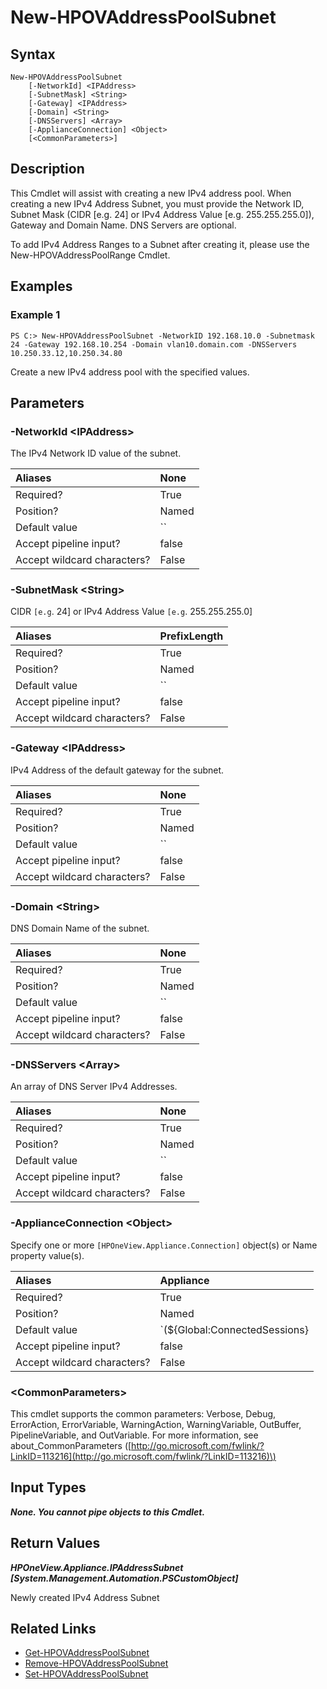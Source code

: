 ﻿---
description: Create an IPv4 Subnet Pool.
---

# New-HPOVAddressPoolSubnet

## Syntax

```text
New-HPOVAddressPoolSubnet
    [-NetworkId] <IPAddress>
    [-SubnetMask] <String>
    [-Gateway] <IPAddress>
    [-Domain] <String>
    [-DNSServers] <Array>
    [-ApplianceConnection] <Object>
    [<CommonParameters>]
```

## Description

This Cmdlet will assist with creating a new IPv4 address pool.  When creating a new IPv4 Address Subnet, you must provide the Network ID, Subnet Mask (CIDR [e.g. 24] or IPv4 Address Value [e.g. 255.255.255.0]), Gateway and Domain Name.  DNS Servers are optional.
    
To add IPv4 Address Ranges to a Subnet after creating it, please use the New-HPOVAddressPoolRange Cmdlet.

## Examples

###  Example 1 

```text
PS C:> New-HPOVAddressPoolSubnet -NetworkID 192.168.10.0 -Subnetmask 24 -Gateway 192.168.10.254 -Domain vlan10.domain.com -DNSServers 10.250.33.12,10.250.34.80
```

Create a new IPv4 address pool with the specified values.

## Parameters

### -NetworkId &lt;IPAddress&gt;

The IPv4 Network ID value of the subnet.

| Aliases | None |
| :--- | :--- |
| Required? | True |
| Position? | Named |
| Default value | `` |
| Accept pipeline input? | false |
| Accept wildcard characters? | False |

### -SubnetMask &lt;String&gt;

CIDR `[e.g`. 24] or IPv4 Address Value `[e.g`. 255.255.255.0]

| Aliases | PrefixLength |
| :--- | :--- |
| Required? | True |
| Position? | Named |
| Default value | `` |
| Accept pipeline input? | false |
| Accept wildcard characters? | False |

### -Gateway &lt;IPAddress&gt;

IPv4 Address of the default gateway for the subnet.

| Aliases | None |
| :--- | :--- |
| Required? | True |
| Position? | Named |
| Default value | `` |
| Accept pipeline input? | false |
| Accept wildcard characters? | False |

### -Domain &lt;String&gt;

DNS Domain Name of the subnet.

| Aliases | None |
| :--- | :--- |
| Required? | True |
| Position? | Named |
| Default value | `` |
| Accept pipeline input? | false |
| Accept wildcard characters? | False |

### -DNSServers &lt;Array&gt;

An array of DNS Server IPv4 Addresses.

| Aliases | None |
| :--- | :--- |
| Required? | True |
| Position? | Named |
| Default value | `` |
| Accept pipeline input? | false |
| Accept wildcard characters? | False |

### -ApplianceConnection &lt;Object&gt;

Specify one or more `[HPOneView.Appliance.Connection]` object(s) or Name property value(s).

| Aliases | Appliance |
| :--- | :--- |
| Required? | True |
| Position? | Named |
| Default value | `(${Global:ConnectedSessions} | ? Default)` |
| Accept pipeline input? | false |
| Accept wildcard characters? | False |

### &lt;CommonParameters&gt;

This cmdlet supports the common parameters: Verbose, Debug, ErrorAction, ErrorVariable, WarningAction, WarningVariable, OutBuffer, PipelineVariable, and OutVariable. For more information, see about\_CommonParameters \([http://go.microsoft.com/fwlink/?LinkID=113216](http://go.microsoft.com/fwlink/?LinkID=113216)\)

## Input Types

_**None.  You cannot pipe objects to this Cmdlet.**_

## Return Values

_**HPOneView.Appliance.IPAddressSubnet [System.Management.Automation.PSCustomObject]**_

Newly created IPv4 Address Subnet

## Related Links

* [Get-HPOVAddressPoolSubnet](get-hpovaddresspoolsubnet.md)
* [Remove-HPOVAddressPoolSubnet](remove-hpovaddresspoolsubnet.md)
* [Set-HPOVAddressPoolSubnet](set-hpovaddresspoolsubnet.md)
